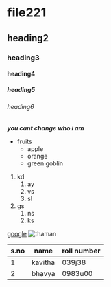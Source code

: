 # file221
## heading2
### heading3
#### heading4
##### heading5
###### heading6
***you cant change who i am***
* fruits
  * apple
  * orange 
  * green goblin 
1. kd
    1. ay
    2. vs
    3. sl
2. gs
    1. ns
    2. ks
   
[google](https://www.vrsiddhartha.ac.in/)
![thaman](https://chaibisket.com/wp-content/uploads/2021/12/akhandss-copy.jpg)

s.no|name|roll number
-----|----|----------
1|kavitha|039j38
2|bhavya|0983u00
